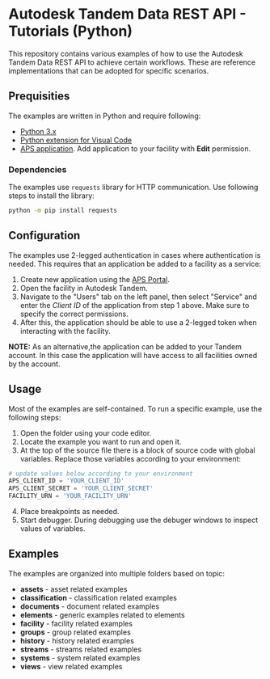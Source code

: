 # Autodesk Tandem Data REST API - Tutorials (Python)
This repository contains various examples of how to use the Autodesk Tandem Data REST API to achieve certain workflows. These are reference implementations that can be adopted for specific scenarios.

## Prequisities
The examples are written in Python and require following:
- [Python 3.x](https://www.python.org/downloads/)
- [Python extension for Visual Code](https://marketplace.visualstudio.com/items?itemName=ms-python.python)
- [APS application](https://aps.autodesk.com/myapps/). Add application to your facility with **Edit** permission.

### Dependencies
The examples use `requests` library for HTTP communication. Use following steps to install the library:

```sh
python -m pip install requests
```

## Configuration
The examples use 2-legged authentication in cases where authentication is needed. This requires that an application be added to a facility as a service:
1. Create new application using the [APS Portal](https://aps.autodesk.com/myapps/).
2. Open the facility in Autodesk Tandem.
3. Navigate to the "Users" tab on the left panel, then select "Service" and enter the *Client ID* of the application from step 1 above. Make sure to specify the correct permissions.
4. After this, the application should be able to use a 2-legged token when interacting with the facility.

**NOTE:** As an alternative,the application can be added to your Tandem account. In this case the application will have access to all facilities owned by the account.

## Usage
Most of the examples are self-contained. To run a specific example, use the following steps:
1. Open the folder using your code editor.
2. Locate the example you want to run and open it.
3. At the top of the source file there is a block of source code with global variables. Replace those variables according to your environment:
  ``` python
  # update values below according to your environment
  APS_CLIENT_ID = 'YOUR_CLIENT_ID'
  APS_CLIENT_SECRET = 'YOUR_CLIENT_SECRET'
  FACILITY_URN = 'YOUR_FACILITY_URN'
  ```
4. Place breakpoints as needed.
5. Start debugger. During debugging use the debuger windows to inspect values of variables.

## Examples
The examples are organized into multiple folders based on topic:
* **assets** - asset related examples
* **classification** - classification related examples
* **documents** - document related examples
* **elements** - generic examples related to elements
* **facility** - facility related examples
* **groups** - group related examples
* **history** - history related examples
* **streams** - streams related examples
* **systems** - system related examples
* **views** - view related examples